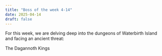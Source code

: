 ```yaml
---
title: "Boss of the week 4-14"
date: 2025-04-14
draft: false
---
```

For this week, we are delving deep into the dungeons of Waterbirth Island and facing an ancient threat:

The Dagannoth Kings

